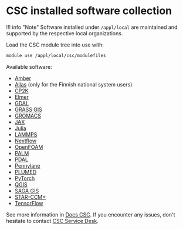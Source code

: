 # CSC installed software collection

!!! info "Note"
    Software installed under `/appl/local` are maintained and supported
    by the respective local organizations.

Load the CSC module tree into use with:

```bash
module use /appl/local/csc/modulefiles
```

Available software:

* [Amber](https://docs.csc.fi/apps/amber/)
* [Allas](https://docs.csc.fi/data/Allas/allas_lumi/) (only for the Finnish national system users)
* [CP2K](https://docs.csc.fi/apps/cp2k/)
* [Elmer](https://docs.csc.fi/apps/elmer/)
* [GDAL](https://docs.csc.fi/apps/gdal/)
* [GRASS GIS](https://docs.csc.fi/apps/grass/)
* [GROMACS](https://docs.csc.fi/apps/gromacs/)
* [JAX](https://docs.csc.fi/apps/jax/)
* [Julia](https://docs.csc.fi/apps/julia/)
* [LAMMPS](https://docs.csc.fi/apps/lammps/)
* [Nextflow](https://docs.csc.fi/apps/nextflow/)
* [OpenFOAM](https://docs.csc.fi/apps/openfoam/)
* [PALM](https://docs.csc.fi/apps/palm/)
* [PDAL](https://docs.csc.fi/apps/pdal/)
* [Pennylane](https://docs.csc.fi/apps/pennylane/)
* [PLUMED](https://docs.csc.fi/apps/plumed/)
* [PyTorch](https://docs.csc.fi/apps/pytorch/)
* [QGIS](https://docs.csc.fi/apps/qgis/)
* [SAGA GIS](https://docs.csc.fi/apps/saga-gis/)
* [STAR-CCM+](https://docs.csc.fi/apps/starccm%2B/)
* [TensorFlow](https://docs.csc.fi/apps/tensorflow/)

See more information in [Docs CSC](https://docs.csc.fi/apps/by_system/#lumi).
If you encounter any issues, don't hesitate to contact [CSC Service
Desk](https://docs.csc.fi/support/contact/).
